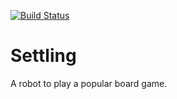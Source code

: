 [![Build Status](https://travis-ci.org/Wilduck/settling.svg?branch=master)](https://travis-ci.org/Wilduck/settling)

Settling
========

A robot to play a popular board game.

